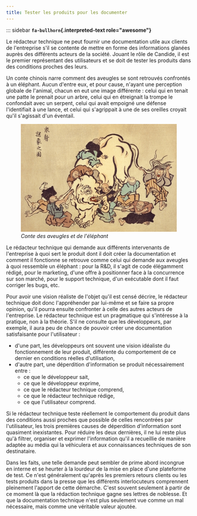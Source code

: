 ```yaml
---
title: Tester les produits pour les documenter
---
```


::: sidebar
**`fa-bullhorn`{.interpreted-text role="awesome"}**

Le rédacteur technique ne peut fournir une documentation utile aux
clients de l'entreprise s'il se contente de mettre en forme des
informations glanées auprès des différents acteurs de la société. Jouant
le rôle de Candide, il est le premier représentant des utilisateurs et
se doit de tester les produits dans des conditions proches des leurs.


Un conte chinois narre comment des aveugles se sont retrouvés confrontés
à un éléphant. Aucun d'entre eux, et pour cause, n'ayant une
perception globale de l'animal, chacun en eut une image différente :
celui qui en tenait une patte le prenait pour un arbre, celui qui en
étreignait la trompe le confondait avec un serpent, celui qui avait
empoigné une défense l'identifiait à une lance, et celui qui
s'agrippait à une de ses oreilles croyait qu'il s'agissait d'un
éventail.

<figure>
<img src="graphics/hanabusa-itcho.jpg"
alt="graphics/hanabusa-itcho.jpg" />
<figcaption><em>Conte des aveugles et de l'éléphant</em></figcaption>
</figure>

Le rédacteur technique qui demande aux différents intervenants de
l'entreprise à quoi sert le produit dont il doit créer la documentation
et comment il fonctionne se retrouve comme celui qui demande aux
aveugles à quoi ressemble un éléphant : pour la R&D, il s'agit de code
élégamment rédigé, pour le marketing, d'une offre à positionner face à
la concurrence sur son marché, pour le support technique, d'un
exécutable dont il faut corriger les bugs, etc.

Pour avoir une vision réaliste de l'objet qu'il est censé décrire, le
rédacteur technique doit donc l'appréhender par lui-même et se faire sa
propre opinion, qu'il pourra ensuite confronter à celle des autres
acteurs de l'entreprise. Le rédacteur technique est un pragmatique qui
s'intéresse à la pratique, non à la théorie. S'il ne consulte que les
développeurs, par exemple, il aura peu de chance de pouvoir créer une
documentation satisfaisante pour l'utilisateur :

-   d'une part, les développeurs ont souvent une vision idéaliste du
    fonctionnement de leur produit, différente du comportement de ce
    dernier en conditions réelles d'utilisation,
-   d'autre part, une déperdition d'information se produit
    nécessairement entre :
    -   ce que le développeur sait,
    -   ce que le développeur exprime,
    -   ce que le rédacteur technique comprend,
    -   ce que le rédacteur technique rédige,
    -   ce que l'utilisateur comprend.

Si le rédacteur technique teste réellement le comportement du produit
dans des conditions aussi proches que possible de celles rencontrées par
l'utilisateur, les trois premières causes de déperdition d'information
sont quasiment inexistantes. Pour réduire les deux dernières, il ne lui
reste plus qu'à filtrer, organiser et exprimer l'information qu'il a
recueillie de manière adaptée au média qui la véhiculera et aux
connaissances techniques de son destinataire.

Dans les faits, une telle demande peut sembler de prime abord incongrue
en interne et se heurter à la lourdeur de la mise en place d'une
plateforme de test. Ce n'est généralement qu'après les premiers
retours clients ou les tests produits dans la presse que les différents
interlocuteurs comprennent pleinement l'apport de cette démarche.
C'est souvent seulement à partir de ce moment là que la rédaction
technique gagne ses lettres de noblesse. Et que la documentation
technique n'est plus seulement vue comme un mal nécessaire, mais comme
une véritable valeur ajoutée.
